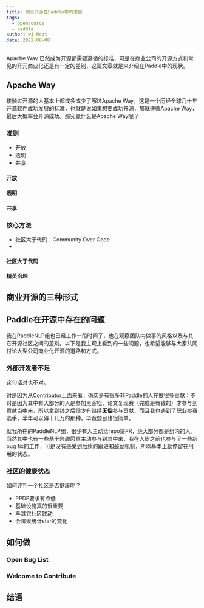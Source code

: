 ```yaml
---
title: 商业开源在Paddle中的进展
tags:
  - opensource
  - paddle
author: wj-Mcat
date: 2022-08-08
---
```


Apache Way 已然成为开源都需要遵循的标准，可是在商业公司的开源方式和常见的开元商业化还是有一定的差别，这篇文章就是来介绍在Paddle中的现状。

## Apache Way

接触过开源的人基本上都或多或少了解过Apache Way，这是一个历经全球几十年开源软件成功发展的标准，也就是说如果想要成功开源，那就遵循Apache Way，最后大概率会开源成功。那究竟什么是Apache Way呢？

### 准则

* 开放
* 透明
* 共享

#### 开放

#### 透明

#### 共享

### 核心方法

* 社区大于代码：Community Over Code
* 

#### 社区大于代码

#### 精英治理

#### 

## 商业开源的三种形式

## Paddle在开源中存在的问题

我在PaddleNLP组也已经工作一段时间了，也在观察团队内做事的风格以及与其它开源社区之间的差别。以下是我主观上看到的一些问题，也希望能够与大家共同讨论大型公司商业化开源的道路和方式。

### 外部开发者不足

这句话对也不对。

对是因为从Contributor上面来看，确实是有很多非Paddle的人在做很多贡献；不对是因为其中有大部分的人是参加黑客松、论文复现赛（完成是有钱的）才参与到贡献当中来，所以拿到钱之后很少有继续**无偿**参与贡献，而且我也遇到了职业参赛选手，半年可以薅十几万的那种，毕竟题目也很简单。

就我所在的PaddleNLP组，很少有人主动给repo提PR，绝大部分都是组内的人。当然其中也有一些基于兴趣愿意主动参与到其中来，我在入职之前也参与了一些新bug fix的工作，可是没有感受到后续的跟进和鼓励机制，所以基本上就停留在用用的状态。

### 社区的健康状态

如何评判一个社区是否健康呢？



* PPDE要求有点低
* 基础设施真的很重要
* 与其它社区联动
* 会每天统计star的变化


## 如何做

### Open Bug List

### Welcome to Contribute

## 结语